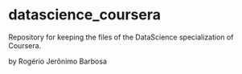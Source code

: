 datascience_coursera
====================

Repository for keeping the files of the DataScience specialization of Coursera. 

by Rogério Jerônimo Barbosa
